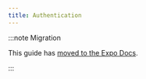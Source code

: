```yaml
---
title: Authentication
---
```


:::note Migration

This guide has [moved to the Expo Docs](https://docs.expo.dev/router/reference/authentication/).

:::
